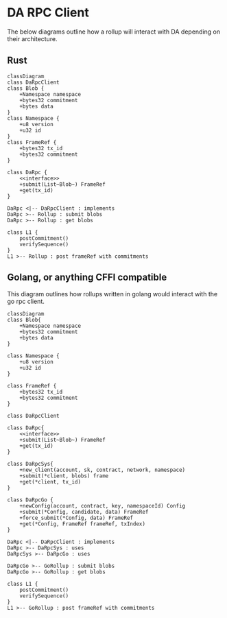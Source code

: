 # DA RPC Client 

The below diagrams outline how a rollup will interact with DA depending on their architecture.


## Rust

```mermaid 
classDiagram 
class DaRpcClient
class Blob {
    +Namespace namespace
    +bytes32 commitment
    +bytes data
}
class Namespace {
    +u8 version
    +u32 id
}
class FrameRef {
    +bytes32 tx_id
    +bytes32 commitment
}

class DaRpc {
    <<interface>>
    +submit(List~Blob~) FrameRef
    +get(tx_id)
}

DaRpc <|-- DaRpcClient : implements
DaRpc >-- Rollup : submit blobs
DaRpc >-- Rollup : get blobs

class L1 {
    postCommitment()
    verifySequence()
}
L1 >-- Rollup : post frameRef with commitments
```

## Golang, or anything CFFI compatible 

This diagram outlines how rollups written in golang would interact with the go rpc client.

```mermaid 
classDiagram 
class Blob{
    +Namespace namespace
    +bytes32 commitment
    +bytes data
}

class Namespace {
    +u8 version
    +u32 id
}

class FrameRef {
    +bytes32 tx_id
    +bytes32 commitment
}

class DaRpcClient

class DaRpc{
    <<interface>>
    +submit(List~Blob~) FrameRef
    +get(tx_id)
}

class DaRpcSys{
    +new_client(account, sk, contract, network, namespace)
    +submit(*client, blobs) frame
    +get(*client, tx_id)
}

class DaRpcGo {
    +newConfig(account, contract, key, namespaceId) Config
    +submit(*Config, candidate, data) FrameRef
    +force_submit(*Config, data) FrameRef
    +get(*Config, FrameRef frameRef, txIndex)
}

DaRpc <|-- DaRpcClient : implements
DaRpc >-- DaRpcSys : uses
DaRpcSys >-- DaRpcGo : uses

DaRpcGo >-- GoRollup : submit blobs
DaRpcGo >-- GoRollup : get blobs

class L1 {
    postCommitment()
    verifySequence()
}
L1 >-- GoRollup : post frameRef with commitments
```


